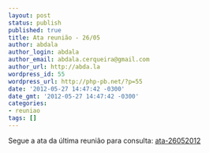 ```yaml
---
layout: post
status: publish
published: true
title: Ata reunião - 26/05
author: abdala
author_login: abdala
author_email: abdala.cerqueira@gmail.com
author_url: http://abda.la
wordpress_id: 55
wordpress_url: http://php-pb.net/?p=55
date: '2012-05-27 14:47:42 -0300'
date_gmt: '2012-05-27 14:47:42 -0300'
categories:
- reuniao
tags: []
---
```

<p>Segue a ata da última reunião para consulta: <a href="/files/ata-26052012.pdf">ata-26052012</a></p>
